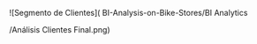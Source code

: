 
![Segmento de Clientes](    BI-Analysis-on-Bike-Stores/BI Analytics

/Análisis Clientes Final.png)

